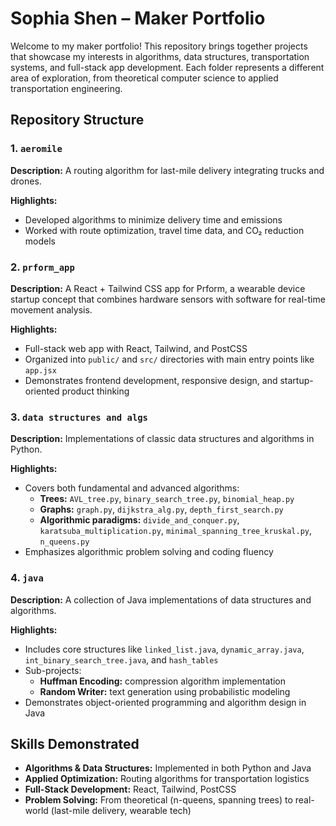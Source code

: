 # Sophia Shen – Maker Portfolio

Welcome to my maker portfolio! This repository brings together projects that showcase my interests in algorithms, data structures, transportation systems, and full-stack app development. Each folder represents a different area of exploration, from theoretical computer science to applied transportation engineering.

## Repository Structure

### 1. `aeromile`

**Description:** A routing algorithm for last-mile delivery integrating trucks and drones.

**Highlights:**
- Developed algorithms to minimize delivery time and emissions
- Worked with route optimization, travel time data, and CO₂ reduction models

### 2. `prform_app`

**Description:** A React + Tailwind CSS app for Prform, a wearable device startup concept that combines hardware sensors with software for real-time movement analysis.

**Highlights:**
- Full-stack web app with React, Tailwind, and PostCSS
- Organized into `public/` and `src/` directories with main entry points like `app.jsx`
- Demonstrates frontend development, responsive design, and startup-oriented product thinking

### 3. `data structures and algs`

**Description:** Implementations of classic data structures and algorithms in Python.

**Highlights:**
- Covers both fundamental and advanced algorithms:
  - **Trees:** `AVL_tree.py`, `binary_search_tree.py`, `binomial_heap.py`
  - **Graphs:** `graph.py`, `dijkstra_alg.py`, `depth_first_search.py`
  - **Algorithmic paradigms:** `divide_and_conquer.py`, `karatsuba_multiplication.py`, `minimal_spanning_tree_kruskal.py`, `n_queens.py`
- Emphasizes algorithmic problem solving and coding fluency

### 4. `java`

**Description:** A collection of Java implementations of data structures and algorithms.

**Highlights:**
- Includes core structures like `linked_list.java`, `dynamic_array.java`, `int_binary_search_tree.java`, and `hash_tables`
- Sub-projects:
  - **Huffman Encoding:** compression algorithm implementation
  - **Random Writer:** text generation using probabilistic modeling
- Demonstrates object-oriented programming and algorithm design in Java

## Skills Demonstrated

- **Algorithms & Data Structures:** Implemented in both Python and Java
- **Applied Optimization:** Routing algorithms for transportation logistics
- **Full-Stack Development:** React, Tailwind, PostCSS
- **Problem Solving:** From theoretical (n-queens, spanning trees) to real-world (last-mile delivery, wearable tech)
